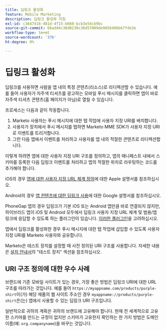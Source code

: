 ```yaml
---
title: 딥링크 활성화
feature: Mobile Marketing
description: 딥링크 활성화 지침
exl-id: c3647416-d81d-4f15-b660-bcb3e54cb9bc
source-git-commit: 66add4c38d0230c36d57009de985649bb67fde3e
workflow-type: tm+mt
source-wordcount: '376'
ht-degree: 0%

---
```


# 딥링크 활성화

딥링크를 사용하면 사람을 앱 내의 특정 콘텐츠(리소스)로 리디렉션할 수 있습니다. 예를 들어 사용자가 자주색 티셔츠를 광고하는 모바일 푸시 메시지를 클릭하면 앱이 바로 자주색 티셔츠 콘텐츠(홈 페이지가 아님)로 열릴 수 있습니다.

프로세스는 다음과 같이 작동합니다.

1. Marketo 사용자는 푸시 메시지에 대한 탭 작업에 사용자 지정 URI를 배치합니다.
1. 사용자가 장치에서 푸시 메시지를 탭하면 Marketo MME SDK가 사용자 지정 URI로 이벤트를 트리거합니다.
1. 그런 다음 앱에서 이벤트를 처리하고 사용자를 앱 내의 적절한 콘텐츠로 리디렉션합니다.

이렇게 하려면 앱에 대한 사용자 지정 URI 구조를 정의하고, 앱의 매니페스트 내에서 스키마를 등록한 다음 딥링크 이벤트를 처리하고 앱의 적절한 위치로 라우팅하는 코드를 추가해야 합니다.

iOS의 경우 [앱에 대한 사용자 지정 URL 체계 정의](https://developer.apple.com/documentation/xcode/defining-a-custom-url-scheme-for-your-app)에 대한 Apple 설명서를 참조하십시오.

Android의 경우 [앱 컨텐츠에 대한 딥링크 사용](https://developer.android.com/training/app-links/deep-linking)에 대한 Google 설명서를 참조하십시오.

PhoneGap 앱의 경우 딥링크가 기본 iOS 또는 Android 앱만큼 바로 연결되지 않지만, 하이브리드 앱이 iOS 및 Android 모두에서 딥링크 사용자 지정 URL 체계 및 범용/앱 링크에 응답할 수 있도록 하는 플러그인이 있습니다. [이러한 플러그인](https://cordova.apache.org/plugins/?q=deeplink)을 고려하십시오.

앱에서 딥링크를 활성화한 경우 푸시 메시지에 대한 탭 작업에 삽입할 수 있도록 사용자 지정 URI를 Marketo 사용자와 공유합니다.

Marketo은 테스트 장치를 설정할 때 사전 정의된 URI 구조를 사용합니다. 자세한 내용은 [설치 안내서](installation.md)의 &quot;테스트 장치&quot; 섹션을 참조하십시오.

## URI 구조 정의에 대한 우수 사례

브랜드에 기존 모바일 사이트가 있는 경우, 가장 좋은 방법은 딥링크 URI에 대한 URL 구조를 따라가는 것입니다. 예를 들어 `https://myappname.com/products/purple-shirt`이(가) 해당 제품의 웹 사이트 주소인 경우 `myappname://products/purple-shirt`은(는) 앱에서 사용할 수 있는 딥링크 URI 구조입니다.

일반적으로 귀하의 계획은 귀하의 브랜드에 고유해야 합니다. 현재 전 세계적으로 고유한 스키마를 만드는 규정이 없지만 스키마가 고유한지 확인하는 한 가지 방법은 도메인 이름(예: `org.companyname`)을 바꾸는 것입니다.
